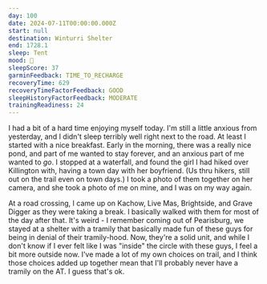 ```yaml
---
day: 100
date: 2024-07-11T00:00:00.000Z
start: null
destination: Winturri Shelter
end: 1728.1
sleep: Tent
mood: 🙂
sleepScore: 37
garminFeedback: TIME_TO_RECHARGE
recoveryTime: 629
recoveryTimeFactorFeedback: GOOD
sleepHistoryFactorFeedback: MODERATE
trainingReadiness: 24
---
```

I had a bit of a hard time enjoying myself today. I'm still a little anxious from yesterday, and I didn't sleep terribly well right next to the road. At least I started with a nice breakfast. Early in the morning, there was a really nice pond, and part of me wanted to stay forever, and an anxious part of me wanted to *go*. I stopped at a waterfall, and found the girl I had hiked over Killington with, having a town day with her boyfriend. (Us thru hikers, still out on the trail even on town days.) I took a photo of them together on her camera, and she took a photo of me on mine, and I was on my way again.

At a road crossing, I came up on Kachow, Live Mas, Brightside, and Grave Digger as they were taking a break. I basically walked with them for most of the day after that. It's weird - I remember coming out of Pearisburg, we stayed at a shelter with a tramily that basically made fun of these guys for being in denial of their tramily-hood. Now, they're a solid unit, and while I don't know if I ever felt like I was "inside" the circle with these guys, I feel a bit more outside now. I've made a lot of my own choices on trail, and I think those choices added up together mean that I'll probably never have a tramily on the AT. I guess that's ok.
